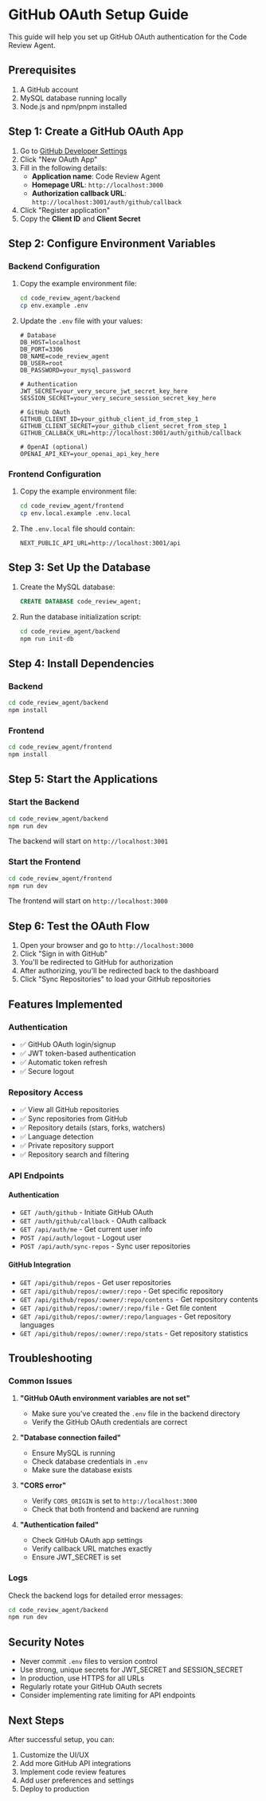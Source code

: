 # GitHub OAuth Setup Guide

This guide will help you set up GitHub OAuth authentication for the Code Review Agent.

## Prerequisites

1. A GitHub account
2. MySQL database running locally
3. Node.js and npm/pnpm installed

## Step 1: Create a GitHub OAuth App

1. Go to [GitHub Developer Settings](https://github.com/settings/developers)
2. Click "New OAuth App"
3. Fill in the following details:
    - **Application name**: Code Review Agent
    - **Homepage URL**: `http://localhost:3000`
    - **Authorization callback URL**: `http://localhost:3001/auth/github/callback`
4. Click "Register application"
5. Copy the **Client ID** and **Client Secret**

## Step 2: Configure Environment Variables

### Backend Configuration

1. Copy the example environment file:

    ```bash
    cd code_review_agent/backend
    cp env.example .env
    ```

2. Update the `.env` file with your values:

    ```env
    # Database
    DB_HOST=localhost
    DB_PORT=3306
    DB_NAME=code_review_agent
    DB_USER=root
    DB_PASSWORD=your_mysql_password

    # Authentication
    JWT_SECRET=your_very_secure_jwt_secret_key_here
    SESSION_SECRET=your_very_secure_session_secret_key_here

    # GitHub OAuth
    GITHUB_CLIENT_ID=your_github_client_id_from_step_1
    GITHUB_CLIENT_SECRET=your_github_client_secret_from_step_1
    GITHUB_CALLBACK_URL=http://localhost:3001/auth/github/callback

    # OpenAI (optional)
    OPENAI_API_KEY=your_openai_api_key_here
    ```

### Frontend Configuration

1. Copy the example environment file:

    ```bash
    cd code_review_agent/frontend
    cp env.local.example .env.local
    ```

2. The `.env.local` file should contain:
    ```env
    NEXT_PUBLIC_API_URL=http://localhost:3001/api
    ```

## Step 3: Set Up the Database

1. Create the MySQL database:

    ```sql
    CREATE DATABASE code_review_agent;
    ```

2. Run the database initialization script:
    ```bash
    cd code_review_agent/backend
    npm run init-db
    ```

## Step 4: Install Dependencies

### Backend

```bash
cd code_review_agent/backend
npm install
```

### Frontend

```bash
cd code_review_agent/frontend
npm install
```

## Step 5: Start the Applications

### Start the Backend

```bash
cd code_review_agent/backend
npm run dev
```

The backend will start on `http://localhost:3001`

### Start the Frontend

```bash
cd code_review_agent/frontend
npm run dev
```

The frontend will start on `http://localhost:3000`

## Step 6: Test the OAuth Flow

1. Open your browser and go to `http://localhost:3000`
2. Click "Sign in with GitHub"
3. You'll be redirected to GitHub for authorization
4. After authorizing, you'll be redirected back to the dashboard
5. Click "Sync Repositories" to load your GitHub repositories

## Features Implemented

### Authentication

- ✅ GitHub OAuth login/signup
- ✅ JWT token-based authentication
- ✅ Automatic token refresh
- ✅ Secure logout

### Repository Access

- ✅ View all GitHub repositories
- ✅ Sync repositories from GitHub
- ✅ Repository details (stars, forks, watchers)
- ✅ Language detection
- ✅ Private repository support
- ✅ Repository search and filtering

### API Endpoints

#### Authentication

- `GET /auth/github` - Initiate GitHub OAuth
- `GET /auth/github/callback` - OAuth callback
- `GET /api/auth/me` - Get current user info
- `POST /api/auth/logout` - Logout user
- `POST /api/auth/sync-repos` - Sync user repositories

#### GitHub Integration

- `GET /api/github/repos` - Get user repositories
- `GET /api/github/repos/:owner/:repo` - Get specific repository
- `GET /api/github/repos/:owner/:repo/contents` - Get repository contents
- `GET /api/github/repos/:owner/:repo/file` - Get file content
- `GET /api/github/repos/:owner/:repo/languages` - Get repository languages
- `GET /api/github/repos/:owner/:repo/stats` - Get repository statistics

## Troubleshooting

### Common Issues

1. **"GitHub OAuth environment variables are not set"**

    - Make sure you've created the `.env` file in the backend directory
    - Verify the GitHub OAuth credentials are correct

2. **"Database connection failed"**

    - Ensure MySQL is running
    - Check database credentials in `.env`
    - Make sure the database exists

3. **"CORS error"**

    - Verify `CORS_ORIGIN` is set to `http://localhost:3000`
    - Check that both frontend and backend are running

4. **"Authentication failed"**
    - Check GitHub OAuth app settings
    - Verify callback URL matches exactly
    - Ensure JWT_SECRET is set

### Logs

Check the backend logs for detailed error messages:

```bash
cd code_review_agent/backend
npm run dev
```

## Security Notes

- Never commit `.env` files to version control
- Use strong, unique secrets for JWT_SECRET and SESSION_SECRET
- In production, use HTTPS for all URLs
- Regularly rotate your GitHub OAuth secrets
- Consider implementing rate limiting for API endpoints

## Next Steps

After successful setup, you can:

1. Customize the UI/UX
2. Add more GitHub API integrations
3. Implement code review features
4. Add user preferences and settings
5. Deploy to production
